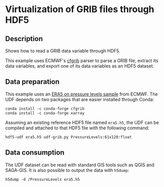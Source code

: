 # Virtualization of GRIB files through HDF5

## Description

Shows how to read a GRIB data variable through HDF5.

This example uses ECMWF's [cfgrib](https://github.com/ecmwf/cfgrib)
parser to parse a GRIB file, extract its data variables, and export
one of its data variables as an HDF5 dataset.

## Data preparation

This example uses an [ERA5 on pressure levels sample](
http://download.ecmwf.int/test-data/cfgrib/era5-levels-members.grib)
from ECMWF. The UDF depends on two packages that are easier installed
through Conda:

```
conda install -c conda-forge cfgrib
conda install -c conda-forge xarray
```

Assuming an existing reference HDF5 file named `era5.h5`, the UDF can
be compiled and attached to that HDF5 file with the following command:

```
hdf5-udf era5.h5 udf-grib.py PressureLevels:61x120:float
```

## Data consumption

The UDF dataset can be read with standard GIS tools such as QGIS and SAGA-GIS.
It is also possible to output the data with `h5dump`:

```
h5dump -d /PressureLevels era5.h5
```
